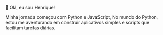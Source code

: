 
👋 Olá, eu sou Henrique!

Minha jornada começou com Python e JavaScript, No mundo do Python, estou me aventurando em construir aplicativos simples e scripts que facilitam tarefas diárias.



